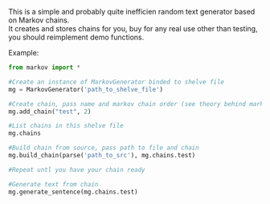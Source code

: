 This is a simple and probably quite inefficien random text generator based on Markov chains.  
It creates and stores chains for you, buy for any real use other than testing, you should reimplement demo functions.

Example:
```python
from markov import *

#Create an instance of MarkovGenerator binded to shelve file
mg = MarkovGenerator('path_to_shelve_file')

#Create chain, pass name and markov chain order (see theory behind markov chains)
mg.add_chain("test", 2)

#List chains in this shelve file
mg.chains

#Build chain from source, pass path to file and chain
mg.build_chain(parse('path_to_src'), mg.chains.test)

#Repeat untl you have your chain ready

#Generate text from chain
mg.generate_sentence(mg.chains.test)
```
